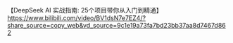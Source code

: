 

【DeepSeek AI 实战指南: 25个项目带你从入门到精通】 https://www.bilibili.com/video/BV1dsN7e7EZ4/?share_source=copy_web&vd_source=9c1e19a73fa7bd23bb37aa8d7467d862
